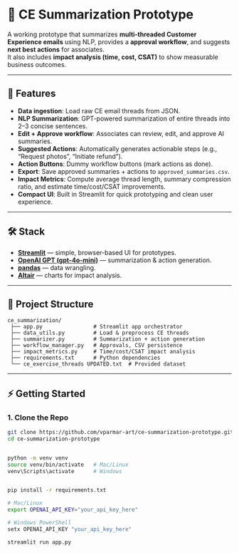 # 📧 CE Summarization Prototype

A working prototype that summarizes **multi-threaded Customer Experience emails** using NLP, provides a **approval workflow**, and suggests **next best actions** for associates.  
It also includes **impact analysis (time, cost, CSAT)** to show measurable business outcomes.

---

## 🚀 Features

- **Data ingestion**: Load raw CE email threads from JSON.  
- **NLP Summarization**: GPT-powered summarization of entire threads into 2–3 concise sentences.  
- **Edit + Approve workflow**: Associates can review, edit, and approve AI summaries.  
- **Suggested Actions**: Automatically generates actionable steps (e.g., “Request photos”, “Initiate refund”).  
- **Action Buttons**: Dummy workflow buttons (mark actions as done).  
- **Export**: Save approved summaries + actions to `approved_summaries.csv`.  
- **Impact Metrics**: Compute average thread length, summary compression ratio, and estimate time/cost/CSAT improvements.  
- **Compact UI**: Built in Streamlit for quick prototyping and clean user experience.  

---

## 🛠️ Stack

- **[Streamlit](https://streamlit.io/)** — simple, browser-based UI for prototypes.  
- **[OpenAI GPT (gpt-4o-mini)](https://platform.openai.com/)** — summarization & action generation.  
- **[pandas](https://pandas.pydata.org/)** — data wrangling.  
- **[Altair](https://altair-viz.github.io/)** — charts for impact analysis.   

---

## 📂 Project Structure

```text
ce_summarization/
 ├── app.py                # Streamlit app orchestrator
 ├── data_utils.py         # Load & preprocess CE threads
 ├── summarizer.py         # Summarization + action generation
 ├── workflow_manager.py   # Approvals, CSV persistence
 ├── impact_metrics.py     # Time/cost/CSAT impact analysis
 ├── requirements.txt      # Python dependencies
 └── ce_exercise_threads UPDATED.txt  # Provided dataset 
 ```

---

## ⚡️ Getting Started

### 1. Clone the Repo
```bash
git clone https://github.com/vparmar-art/ce-summarization-prototype.git
cd ce-summarization-prototype


python -m venv venv
source venv/bin/activate   # Mac/Linux
venv\Scripts\activate      # Windows


pip install -r requirements.txt

# Mac/Linux
export OPENAI_API_KEY="your_api_key_here"

# Windows PowerShell
setx OPENAI_API_KEY "your_api_key_here"

streamlit run app.py
```